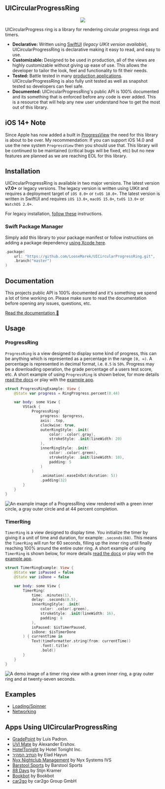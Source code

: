 ## UICircularProgressRing

<p align="center">
<img src="./.github/demo.gif"/>
</p>

UICircularProgress ring is a library for rendering circular progress rings and timers.

- **Declarative:** Written using [SwiftUI](https://developer.apple.com/xcode/swiftui/) (*legacy UIKit version available*), UICircularProgressRing is declarative making it easy to read, and easy to use.
- **Customizable:** Designed to be used in production, all of the views are highly customizable without giving up ease of use. This allows the developer to tailor the look, feel and functionality to fit their needs.
- **Tested:** Battle tested in many [production applications](#apps-using-uicircularprogressring). UICircularProgressRing is also fully unit tested as well as snapshot tested so developers can feel safe.
- **Documented:** UICircularProgressRing's public API is 100% documented and its something that is enforced before any code is ever added. This is a resource that will help any new user understand how to get the most out of this library.

## iOS 14+ Note

Since Apple has now added a built in [ProgressView](https://developer.apple.com/documentation/swiftui/progressview) the need for this library is about to be over. My recommendation: If you can support iOS 14.0 and use the new system `ProgressView` then you should use that. This library will be continued to be maintained (critical bugs will be fixed, etc) but no new features are planned as we are reaching EOL for this library.

## Installation

UICircularProgressRing is available in two major versions. The latest version **v7.0+** or legacy versions. The legacy version is written using UIKit and requires a deployment target of `iOS 8.0+` or `tvOS 10.0+`. The latest version is written in SwiftUI and requires `iOS 13.0+`, `macOS 15.0+`, `tvOS 13.0+` or `WatchOS 2.0+`.

For legacy installation, [follow these](./LegacyREADME.md) instructions.

### Swift Package Manager

Simply add this library to your package manifest or follow instructions on adding a package dependency [using Xcode here](https://developer.apple.com/documentation/xcode/adding_package_dependencies_to_your_app).

```swift
.package(
    url: "https://github.com/LooseMarek/UICircularProgressRing.git",
    .branch("master")
)
```

## Documentation

This projects public API is 100% documented and it's something we spend a lot of time working on. Please make sure to read the documentation before opening any issues, questions, etc.

[Read the documentation 📖](https://htmlpreview.github.io/?https://github.com/LooseMarek/UICircularProgressRing/blob/master/docs/index.html)

## Usage

### ProgressRing

`ProgressRing` is a view designed to display some kind of progress, this can be anything which is represented as a percentage in the range `[0, ∞)`. A percentage is represented in decimal format, i.e. `0.5` is `50%`. Progress may be a downloading operation, the grade percentage of a users test score, etc. A short example of using `ProgressRing` is shown below, for more details [read the docs](#documentation) or play with the [example app](/Example/).

```swift
struct ProgressRingExample: View {
    @State var progress = RingProgress.percent(0.44)

    var body: some View {
        VStack {
            ProgressRing(
                progress: $progress,
                axis: .top,
                clockwise: true,
                outerRingStyle: .init(
                    color: .color(.gray),
                    strokeStyle: .init(lineWidth: 20)
                ),
                innerRingStyle: .init(
                    color: .color(.green),
                    strokeStyle: .init(lineWidth: 10),
                    padding: 5
                )
            )
                .animation(.easeInOut(duration: 5))
                .padding(32)
        }
    }
}
```

![An example image of a ProgressRing view rendered with a green inner circle, a gray outer circle and at 44 percent completion.](./.github/progress-ring-demo.png)

### TimerRing

`TimerRing` is a view designed to display time. You initialize the timer by giving it a unit of time and duration, for example: `.seconds(60)`. This means the `TimerRing` will run for 60 seconds, filling up the inner ring until finally reaching 100% around the entire outer ring.
A short example of using `TimerRing` is shown below, for more details [read the docs](#documentation) or play with the [example app](/Example/).

```swift
struct TimerRingExample: View {
    @State var isPaused = false
    @State var isDone = false

    var body: some View {
        TimerRing(
            time: .minutes(1),
            delay: .seconds(0.5),
            innerRingStyle: .init(
                color: .color(.green),
                strokeStyle: .init(lineWidth: 16),
                padding: 8
            ),
            isPaused: $isTimerPaused,
            isDone: $isTimerDone
        ) { currentTime in
            Text(timeFormatter.string(from: currentTime))
                .font(.title)
                .bold()
        }
    }
}
```

![A demo image of a timer ring view with a green inner ring, a gray outer ring and at twenty-seven seconds.](./.github/timer-ring-demo.png)

## Examples

- [Loading/Spinner](./Example/UICircularProgressRingExample/Examples/IndeterminateExample.swift)
- [Networking](./Example/UICircularProgressRingExample/Examples/NetworkingProgressExample.swift)

## Apps Using UICircularProgressRing

- [GradePoint](http://gradepoint.luispadron.com) by Luis Padron.
- [UVI Mate](https://itunes.apple.com/us/app/uvi-mate-global-uv-indethex-now/id1207745216?mt=8) by Alexander Ershov.
- [HotelTonight](https://itunes.apple.com/app/id407690035?mt=8) by Hotel Tonight Inc.
- [הנתיב המהיר](https://itunes.apple.com/us/app/הנתיב-המהיר/id1320456872?mt=8) by Elad Hayun
- [Nyx Nightclub Management](https://itunes.apple.com/dk/app/nyx-nightclub-management-ipad/id954874082?mt=8) by Nyx Systems IVS
- [Barstool Sports](https://itunes.apple.com/us/app/barstool-sports/id456805313) by Barstool Sports
- [88 Days](http://88-days.com) by Stijn Kramer
- [Bookbot](https://www.bookbotkids.com) by Bookbot
- [car2go](https://apps.apple.com/us/app/car2go/id514921710) by car2go Group GmbH